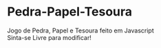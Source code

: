 # Pedra-Papel-Tesoura
Jogo de Pedra, Papel e Tesoura feito em Javascript  
Sinta-se Livre para modificar!
